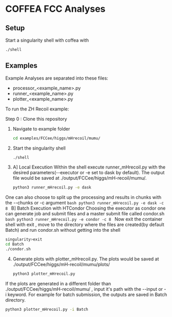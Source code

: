 # COFFEA FCC Analyses

## Setup
Start a singularity shell with coffea with
```bash
./shell
```
## Examples
Example Analyses are separated into these files:
- processor_<example_name>.py
- runner_<example_name>.py
- plotter_<example_name>.py

To run the ZH Recoil example:

Step 0 : Clone this repository

1. Navigate to example folder
   ```bash
   cd examples/FCCee/higgs/mHrecoil/mumu/
   ```
2. Start the singularity shell
   ```bash
   ./shell
   ```
3. A] Local Execution
  Within the shell execute runner_mHrecoil.py with the desired parameters(--executor or -e set to dask by default). The output file would be saved at ./output/FCCee/higgs/mH-recoil/mumu/.
     ```bash
     python3 runner_mHrecoil.py -e dask
     ```
  One can also choose to split up the processing and results in chunks with the --chunks or -c argument
    ```bash
    python3 runner_mHrecoil.py -e dask -c 8
    ```
  B] Batch Execution with HTCondor
  Choosing the executor as condor one can generate job and submit files and a master submit file called condor.sh
    ```bash
    python3 runner_mHrecoil.py -e condor -c 8
    ```
  Now exit the container shell with exit , move to the directory where the files are created(by default Batch) and run condor.sh without getting into the shell
  ```bash
  singularity>exit
  cd Batch
  ./condor.sh
  ```
4. Generate plots with plotter_mHrecoil.py. The plots would be saved at ./output/FCCee/higgs/mH-recoil/mumu/plots/
   ```bash
   python3 plotter_mHrecoil.py
   ```
  If the plots are generated in a different folder than ./output/FCCee/higgs/mH-recoil/mumu/ , input it's path with the --input or -i keyword. For example for batch submission, the outputs are saved in Batch directory.
  ```bash
  python3 plotter_mHrecoil.py -i Batch
  ```
